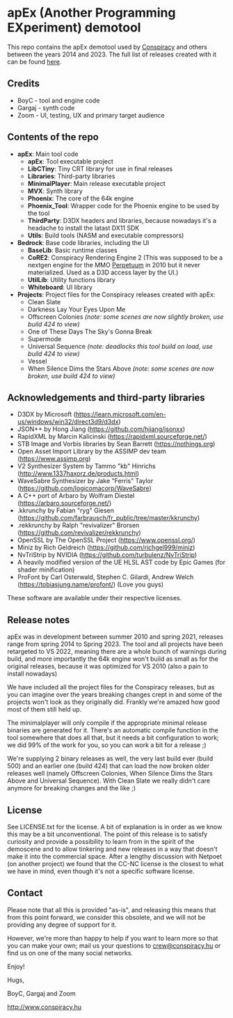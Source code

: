 # apEx (Another Programming EXperiment) demotool

This repo contains the apEx demotool used by [Conspiracy](https://conspiracy.hu/) and others between the years 2014 and 2023.
The full list of releases created with it can be found [here](https://demozoo.org/productions/tagged/apex/).

## Credits

- BoyC - tool and engine code
- Gargaj - synth code
- Zoom - UI, testing, UX and primary target audience

## Contents of the repo
- **apEx**: Main tool code
  - **apEx**: Tool executable project
  - **LibCTiny**: Tiny CRT library for use in final releases
  - **Libraries**: Third-party libraries
  - **MinimalPlayer**: Main release executable project
  - **MVX**: Synth library
  - **Phoenix**: The core of the 64k engine
  - **Phoenix_Tool**: Wrapper code for the Phoenix engine to be used by the tool
  - **ThirdParty**: D3DX headers and libraries, because nowadays it's a headache to install the latast DX11 SDK
  - **Utils**: Build tools (NASM and executable compressors)
- **Bedrock**: Base code libraries, including the UI
  - **BaseLib**: Basic runtime classes
  - **CoRE2**: Conspiracy Rendering Engine 2 (This was supposed to be a nextgen engine for the MMO [Perpetuum](http://www.perpetuum-online.com/) in 2010 but it never materialized. Used as a D3D access layer by the UI.)
  - **UtilLib**: Utility functions library
  - **Whiteboard**: UI library
- **Projects**: Project files for the Conspiracy releases created with apEx:
  - Clean Slate
  - Darkness Lay Your Eyes Upon Me
  - Offscreen Colonies _(note: some scenes are now slightly broken, use build 424 to view)_
  - One of These Days The Sky's Gonna Break
  - Supermode
  - Universal Sequence _(note: deadlocks this tool build on load, use build 424 to view)_
  - Vessel
  - When Silence Dims the Stars Above _(note: some scenes are now broken, use build 424 to view)_

## Acknowledgements and third-party libraries
- D3DX by Microsoft (https://learn.microsoft.com/en-us/windows/win32/direct3d9/d3dx)
- JSON++ by Hong Jiang (https://github.com/hjiang/jsonxx)
- RapidXML by Marcin Kalicinski (https://rapidxml.sourceforge.net/)
- STB Image and Vorbis libraries by Sean Barrett (https://nothings.org)
- Open Asset Import Library by the ASSIMP dev team (https://www.assimp.org)
- V2 Synthesizer System by Tammo "kb" Hinrichs (http://www.1337haxorz.de/products.html)
- WaveSabre Synthesizer by Jake "Ferris" Taylor (https://github.com/logicomacorp/WaveSabre)
- A C++ port of Arbaro by Wolfram Diestel (https://arbaro.sourceforge.net/)
- .kkrunchy by Fabian "ryg" Giesen (https://github.com/farbrausch/fr_public/tree/master/kkrunchy)
- .rekkrunchy by Ralph "revivalizer" Brorsen (https://github.com/revivalizer/rekkrunchy)
- OpenSSL by The OpenSSL Project (https://www.openssl.org/)
- Miniz by Rich Geldreich (https://github.com/richgel999/miniz)
- NvTriStrip by NVIDIA (https://github.com/turbulenz/NvTriStrip)
- A heavily modified version of the UE HLSL AST code by Epic Games (for shader minification)
- ProFont by Carl Osterwald, Stephen C. Gilardi, Andrew Welch (https://tobiasjung.name/profont/) (Love you guys)

These software are available under their respective licenses.

## Release notes
apEx was in development between summer 2010 and spring 2021, releases range from spring 2014 to Spring 2023.
The tool and all projects have been retargeted to VS 2022, meaning there are a whole bunch of warnings during build, and more importantly 
the 64k engine won't build as small as for the original releases, because it was optimized for VS 2010 (also a pain to install nowadays)

We have included all the project files for the Conspiracy releases, but as you can imagine over the years breaking changes crept in and
some of the projects won't look as they originally did. Frankly we're amazed how good most of them still held up.

The minimalplayer will only compile if the appropriate minimal release binaries are generated for it. There's an automatic compile
function in the tool somewhere that does all that, but it needs a bit configuration to work; we did 99% of the work for you, 
so you can work a bit for a release ;)

We're supplying 2 binary releases as well, the very last build ever (build 500) and an earlier one (build 424) that can load the now 
broken older releases well (namely Offscreen Colonies, When Silence Dims the Stars Above and Universal Sequence). With Clean Slate we 
really didn't care anymore for breaking changes and the like ;)

## License
See LICENSE.txt for the license. A bit of explanation is in order as we know this may be a bit unconventional. The point of this release 
is to satisfy curiosity and provide a possibility to learn from in the spirit of the demoscene and to allow tinkering and new releases 
in a way that doesn't make it into the commercial space. After a lengthy discussion with Netpoet (on another project) we found that the 
CC-NC license is the closest to what we have in mind, even though it's not a specific software license.

## Contact
Please note that all this is provided "as-is", and releasing this means that from this point forward, we consider this obsolete,
and we will not be providing any degree of support for it.

However, we're more than happy to help if you want to learn more so that you can make your own; mail us your questions 
to crew@conspiracy.hu or find us on one of the many social networks.

Enjoy!

Hugs,

BoyC, Gargaj and Zoom

http://www.conspiracy.hu
